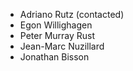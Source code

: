 

- Adriano Rutz (contacted)
- Egon Willighagen
- Peter Murray Rust
- Jean-Marc Nuzillard
- Jonathan Bisson

